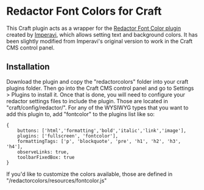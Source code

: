 # Redactor Font Colors for Craft

This Craft plugin acts as a wrapper for the [Redactor Font Color plugin](http://imperavi.com/redactor/plugins/font-color/) created by [Imperavi](http://imperavi.com), which allows setting text and background colors. It has been slightly modified from Imperavi's original version to work in the Craft CMS control panel.

## Installation

Download the plugin and copy the "redactorcolors" folder into your craft plugins folder. Then go into the Craft CMS control panel and go to Settings > Plugins to install it. Once that is done, you will need to configure your redactor settings files to include the plugin. Those are located in "craft/config/redactor/". For any of the WYSIWYG types that you want to add this plugin to, add "fontcolor" to the plugins list like so:

```
{
	buttons: ['html','formatting','bold','italic','link','image'],
	plugins: ['fullscreen', 'fontcolor'],
    formattingTags: ['p', 'blockquote', 'pre', 'h1', 'h2', 'h3', 'h4'],
    observeLinks: true,
	toolbarFixedBox: true
}
```

If you'd like to customize the colors available, those are defined in "/redactorcolors/resources/fontcolor.js"

